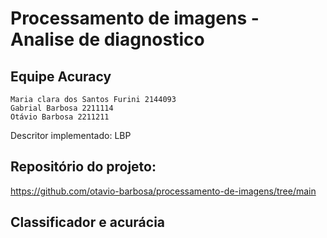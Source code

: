 # Processamento de imagens - Analise de diagnostico 

## Equipe Acuracy
    Maria clara dos Santos Furini 2144093
    Gabrial Barbosa 2211114 
    Otávio Barbosa 2211211

Descritor implementado: LBP

## Repositório do projeto:
https://github.com/otavio-barbosa/processamento-de-imagens/tree/main

## Classificador e acurácia

